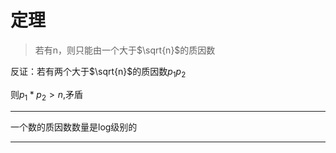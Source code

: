 # 定理

>若有n，则只能由一个大于$\sqrt{n}$的质因数

反证：若有两个大于$\sqrt{n}$的质因数$p_1p_2$

则$p_1*p_2>n$,矛盾

---

一个数的质因数数量是log级别的

---
